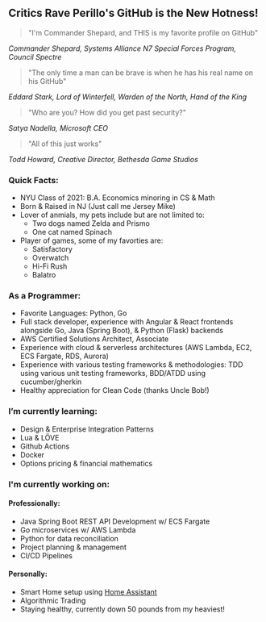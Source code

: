 ## Critics Rave Perillo's GitHub is the New Hotness!

> "I'm Commander Shepard, and THIS is my favorite profile on GitHub"

_Commander Shepard, Systems Alliance N7 Special Forces Program, Council Spectre_

> "The only time a man can be brave is when he has his real name on his GitHub"

_Eddard Stark, Lord of Winterfell, Warden of the North, Hand of the King_

> "Who are you? How did you get past security?"

_Satya Nadella, Microsoft CEO_

> "All of this just works"

_Todd Howard, Creative Director, Bethesda Game Studios_

### Quick Facts:

- NYU Class of 2021: B.A. Economics minoring in CS & Math
- Born & Raised in NJ (Just call me Jersey Mike)
- Lover of anmials, my pets include but are not limited to:
  - Two dogs named Zelda and Prismo
  - One cat named Spinach
- Player of games, some of my favorties are:
  - Satisfactory
  - Overwatch
  - Hi-Fi Rush
  - Balatro

### As a Programmer:

- Favorite Languages: Python, Go
- Full stack developer, experience with Angular & React frontends alongside Go, Java (Spring Boot), & Python (Flask) backends
- AWS Certified Solutions Architect, Associate
- Experience with cloud & serverless architectures (AWS Lambda, EC2, ECS Fargate, RDS, Aurora)
- Experience with various testing frameworks & methodologies: TDD using various unit testing frameworks, BDD/ATDD using cucumber/gherkin
- Healthy appreciation for Clean Code (thanks Uncle Bob!)

### I’m currently learning:

- Design & Enterprise Integration Patterns
- Lua & LÖVE
- Github Actions
- Docker
- Options pricing & financial mathematics

### I'm currently working on:

#### Professionally:
- Java Spring Boot REST API Development w/ ECS Fargate
- Go microservices w/ AWS Lambda
- Python for data reconciliation
- Project planning & management
- CI/CD Pipelines

#### Personally:
- Smart Home setup using [Home Assistant](https://github.com/home-assistant)
- Algorithmic Trading
- Staying healthy, currently down 50 pounds from my heaviest!

<!--
**Michael-Perillo/Michael-Perillo** is a ✨ _special_ ✨ repository because its `README.md` (this file) appears on your GitHub profile.

Here are some ideas to get you started:

- 🔭 I’m currently working on ...
- 🌱 I’m currently learning ...
- 👯 I’m looking to collaborate on ...
- 🤔 I’m looking for help with ...
- 💬 Ask me about ...
- 📫 How to reach me: ...
- 😄 Pronouns: ...
- ⚡ Fun fact: ...
-->
